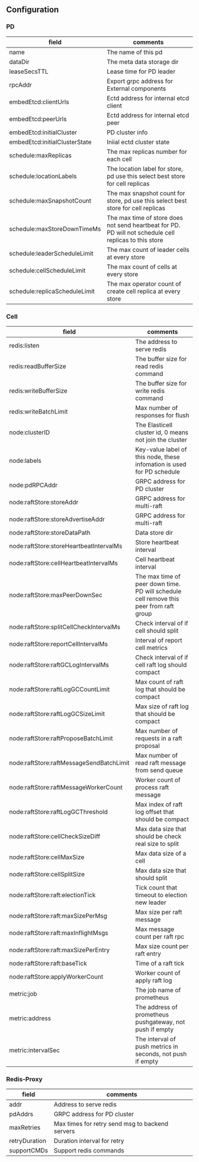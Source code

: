 ## Configuration
### PD
|field|comments|
|--|--|
|name|The name of this pd|
|dataDir|The meta data storage dir|
|leaseSecsTTL|Lease time for PD leader|
|rpcAddr|Export grpc address for External components|
|embedEtcd:clientUrls|Ectd address for internal etcd client|
|embedEtcd:peerUrls|Ectd address for internal etcd peer|
|embedEtcd:initialCluster|PD cluster info|
|embedEtcd:initialClusterState|Iniial ectd cluster state|
|schedule:maxReplicas|The max replicas number for each cell|
|schedule:locationLabels|The location label for store, pd use this select best store for cell replicas|
|schedule:maxSnapshotCount|The max snapshot count for store, pd use this select best store for cell replicas|
|schedule:maxStoreDownTimeMs|The max time of store does not send heartbeat for PD. PD will not schedule cell replicas to this store|
|schedule:leaderScheduleLimit|The max count of leader cells at every store|
|schedule:cellScheduleLimit|The max count of cells at every store|
|schedule:replicaScheduleLimit|The max operator count of create cell replica at every store|

### Cell
|field|comments|
|--|--|
|redis:listen|The address to serve redis|
|redis:readBufferSize|The buffer size for read redis command|
|redis:writeBufferSize|The buffer size for write redis command|
|redis:writeBatchLimit|Max number of responses for flush|
|node:clusterID|The Elasticell cluster id, 0 means not join the cluster|
|node:labels|Key-value label of this node, these infomation is used for PD schedule|
|node:pdRPCAddr|GRPC address for PD cluster|
|node:raftStore:storeAddr|GRPC address for multi-raft|
|node:raftStore:storeAdvertiseAddr|GRPC address for multi-raft|
|node:raftStore:storeDataPath|Data store dir|
|node:raftStore:storeHeartbeatIntervalMs|Store heartbeat interval|
|node:raftStore:cellHeartbeatIntervalMs|Cell heartbeat interval|
|node:raftStore:maxPeerDownSec|The max time of peer down time. PD will schedule cell remove this peer from raft group|
|node:raftStore:splitCellCheckIntervalMs|Check interval of if cell should split|
|node:raftStore:reportCellIntervalMs|Interval of report cell metrics|
|node:raftStore:raftGCLogIntervalMs|Check interval of if cell raft log should compact|
|node:raftStore:raftLogGCCountLimit|Max count of raft log that should be compact|
|node:raftStore:raftLogGCSizeLimit|Max size of raft log that should be compact|
|node:raftStore:raftProposeBatchLimit|Max number of requests in a raft proposal|
|node:raftStore:raftMessageSendBatchLimit|Max number of read raft message from send queue|
|node:raftStore:raftMessageWorkerCount|Worker count of process raft message|
|node:raftStore:raftLogGCThreshold|Max index of raft log offset that should be compact|
|node:raftStore:cellCheckSizeDiff|Max data size that should be check real size to split|
|node:raftStore:cellMaxSize|Max data size of a cell|
|node:raftStore:cellSplitSize|Max data size that should split|
|node:raftStore:raft:electionTick|Tick count that timeout to election new leader|
|node:raftStore:raft:maxSizePerMsg|Max size per raft message|
|node:raftStore:raft:maxInflightMsgs|Max message count per raft rpc|
|node:raftStore:raft:maxSizePerEntry|Max size count per raft entry|
|node:raftStore:raft:baseTick|Time of a raft tick|
|node:raftStore:applyWorkerCount|Worker count of apply raft log|
|metric:job|The job name of prometheus|
|metric:address|The address of prometheus pushgateway, not push if empty|
|metric:intervalSec|The interval of push metrics in seconds, not push if empty|

### Redis-Proxy
|field|comments|
|--|--|
|addr|Address to serve redis|
|pdAddrs|GRPC address for PD cluster|
|maxRetries|Max times for retry send msg to backend servers|
|retryDuration|Duration interval for retry|
|supportCMDs|Support redis commands|